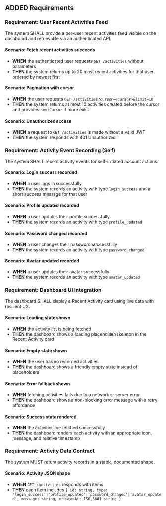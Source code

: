 ## ADDED Requirements

### Requirement: User Recent Activities Feed

The system SHALL provide a per-user recent activities feed visible on the dashboard and retrievable via an authenticated API.

#### Scenario: Fetch recent activities succeeds

- **WHEN** the authenticated user requests `GET /activities` without parameters
- **THEN** the system returns up to 20 most recent activities for that user ordered by newest first

#### Scenario: Pagination with cursor

- **WHEN** the user requests `GET /activities?cursor=<cursor>&limit=10`
- **THEN** the system returns at most 10 activities created before the cursor and provides `nextCursor` if more exist

#### Scenario: Unauthorized access

- **WHEN** a request to `GET /activities` is made without a valid JWT
- **THEN** the system responds with 401 Unauthorized

### Requirement: Activity Event Recording (Self)

The system SHALL record activity events for self-initiated account actions.

#### Scenario: Login success recorded

- **WHEN** a user logs in successfully
- **THEN** the system records an activity with type `login_success` and a short success message for that user

#### Scenario: Profile updated recorded

- **WHEN** a user updates their profile successfully
- **THEN** the system records an activity with type `profile_updated`

#### Scenario: Password changed recorded

- **WHEN** a user changes their password successfully
- **THEN** the system records an activity with type `password_changed`

#### Scenario: Avatar updated recorded

- **WHEN** a user updates their avatar successfully
- **THEN** the system records an activity with type `avatar_updated`

### Requirement: Dashboard UI Integration

The dashboard SHALL display a Recent Activity card using live data with resilient UX.

#### Scenario: Loading state shown

- **WHEN** the activity list is being fetched
- **THEN** the dashboard shows a loading placeholder/skeleton in the Recent Activity card

#### Scenario: Empty state shown

- **WHEN** the user has no recorded activities
- **THEN** the dashboard shows a friendly empty state instead of placeholders

#### Scenario: Error fallback shown

- **WHEN** fetching activities fails due to a network or server error
- **THEN** the dashboard shows a non-blocking error message with a retry affordance

#### Scenario: Success state rendered

- **WHEN** the activities are fetched successfully
- **THEN** the dashboard renders each activity with an appropriate icon, message, and relative timestamp

### Requirement: Activity Data Contract

The system MUST return activity records in a stable, documented shape.

#### Scenario: Activity JSON shape

- **WHEN** `GET /activities` responds with items
- **THEN** each item includes `{ id: string, type: 'login_success'|'profile_updated'|'password_changed'|'avatar_updated', message: string, createdAt: ISO-8601 string }`
